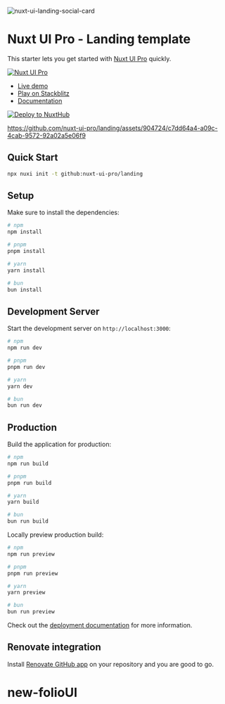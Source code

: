 ![nuxt-ui-landing-social-card](https://github.com/nuxt-ui-pro/landing/assets/739984/d0919c96-e5f2-47e9-b460-44f87341218d)

# Nuxt UI Pro - Landing template

This starter lets you get started with [Nuxt UI Pro](https://ui.nuxt.com/pro) quickly.

[![Nuxt UI Pro](https://img.shields.io/badge/Made%20with-Nuxt%20UI%20Pro-00DC82?logo=nuxt.js&labelColor=020420)](https://ui.nuxt.com/pro)

- [Live demo](https://landing-template.nuxt.dev/)
- [Play on Stackblitz](https://stackblitz.com/github/nuxt-ui-pro/landing)
- [Documentation](https://ui.nuxt.com/pro/getting-started)

[![Deploy to NuxtHub](https://hub.nuxt.com/button.svg)](https://hub.nuxt.com/new?repo=nuxt-ui-pro/landing)

https://github.com/nuxt-ui-pro/landing/assets/904724/c7dd64a4-a09c-4cab-9572-92a02a5e06f9

## Quick Start

```bash [Terminal]
npx nuxi init -t github:nuxt-ui-pro/landing
```

## Setup

Make sure to install the dependencies:

```bash
# npm
npm install

# pnpm
pnpm install

# yarn
yarn install

# bun
bun install
```

## Development Server

Start the development server on `http://localhost:3000`:

```bash
# npm
npm run dev

# pnpm
pnpm run dev

# yarn
yarn dev

# bun
bun run dev
```

## Production

Build the application for production:

```bash
# npm
npm run build

# pnpm
pnpm run build

# yarn
yarn build

# bun
bun run build
```

Locally preview production build:

```bash
# npm
npm run preview

# pnpm
pnpm run preview

# yarn
yarn preview

# bun
bun run preview
```

Check out the [deployment documentation](https://nuxt.com/docs/getting-started/deployment) for more information.

## Renovate integration

Install [Renovate GitHub app](https://github.com/apps/renovate/installations/select_target) on your repository and you are good to go.
# new-folioUI
